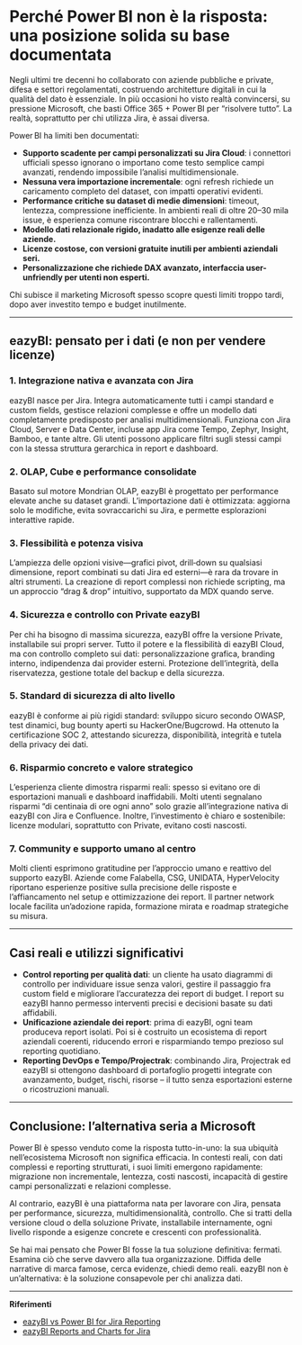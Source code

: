 # Perché Power BI non è la risposta: una posizione solida su base documentata

Negli ultimi tre decenni ho collaborato con aziende pubbliche e private, difesa e settori regolamentati, costruendo architetture digitali in cui la qualità del dato è essenziale. In più occasioni ho visto realtà convincersi, su pressione Microsoft, che basti Office 365 + Power BI per “risolvere tutto”. La realtà, soprattutto per chi utilizza Jira, è assai diversa.

Power BI ha limiti ben documentati:

- **Supporto scadente per campi personalizzati su Jira Cloud**: i connettori ufficiali spesso ignorano o importano come testo semplice campi avanzati, rendendo impossibile l’analisi multidimensionale.
- **Nessuna vera importazione incrementale**: ogni refresh richiede un caricamento completo del dataset, con impatti operativi evidenti.
- **Performance critiche su dataset di medie dimensioni**: timeout, lentezza, compressione inefficiente. In ambienti reali di oltre 20–30 mila issue, è esperienza comune riscontrare blocchi e rallentamenti.
- **Modello dati relazionale rigido, inadatto alle esigenze reali delle aziende.**
- **Licenze costose, con versioni gratuite inutili per ambienti aziendali seri.**
- **Personalizzazione che richiede DAX avanzato, interfaccia user-unfriendly per utenti non esperti.**

Chi subisce il marketing Microsoft spesso scopre questi limiti troppo tardi, dopo aver investito tempo e budget inutilmente.

---

## eazyBI: pensato per i dati (e non per vendere licenze)

### 1. Integrazione nativa e avanzata con Jira

eazyBI nasce per Jira. Integra automaticamente tutti i campi standard e custom fields, gestisce relazioni complesse e offre un modello dati completamente predisposto per analisi multidimensionali. Funziona con Jira Cloud, Server e Data Center, incluse app Jira come Tempo, Zephyr, Insight, Bamboo, e tante altre. Gli utenti possono applicare filtri sugli stessi campi con la stessa struttura gerarchica in report e dashboard.

### 2. OLAP, Cube e performance consolidate

Basato sul motore Mondrian OLAP, eazyBI è progettato per performance elevate anche su dataset grandi. L’importazione dati è ottimizzata: aggiorna solo le modifiche, evita sovraccarichi su Jira, e permette esplorazioni interattive rapide.

### 3. Flessibilità e potenza visiva

L’ampiezza delle opzioni visive—grafici pivot, drill‑down su qualsiasi dimensione, report combinati su dati Jira ed esterni—è rara da trovare in altri strumenti. La creazione di report complessi non richiede scripting, ma un approccio “drag & drop” intuitivo, supportato da MDX quando serve.

### 4. Sicurezza e controllo con Private eazyBI

Per chi ha bisogno di massima sicurezza, eazyBI offre la versione Private, installabile sui propri server. Tutto il potere e la flessibilità di eazyBI Cloud, ma con controllo completo sui dati: personalizzazione grafica, branding interno, indipendenza dai provider esterni. Protezione dell’integrità, della riservatezza, gestione totale del backup e della sicurezza.

### 5. Standard di sicurezza di alto livello

eazyBI è conforme ai più rigidi standard: sviluppo sicuro secondo OWASP, test dinamici, bug bounty aperti su HackerOne/Bugcrowd. Ha ottenuto la certificazione SOC 2, attestando sicurezza, disponibilità, integrità e tutela della privacy dei dati.

### 6. Risparmio concreto e valore strategico

L’esperienza cliente dimostra risparmi reali: spesso si evitano ore di esportazioni manuali e dashboard inaffidabili. Molti utenti segnalano risparmi “di centinaia di ore ogni anno” solo grazie all’integrazione nativa di eazyBI con Jira e Confluence. Inoltre, l’investimento è chiaro e sostenibile: licenze modulari, soprattutto con Private, evitano costi nascosti.

### 7. Community e supporto umano al centro

Molti clienti esprimono gratitudine per l’approccio umano e reattivo del supporto eazyBI. Aziende come Falabella, CSG, UNIDATA, HyperVelocity riportano esperienze positive sulla precisione delle risposte e l’affiancamento nel setup e ottimizzazione dei report. Il partner network locale facilita un’adozione rapida, formazione mirata e roadmap strategiche su misura.

---

## Casi reali e utilizzi significativi

- **Control reporting per qualità dati**: un cliente ha usato diagrammi di controllo per individuare issue senza valori, gestire il passaggio fra custom field e migliorare l’accuratezza dei report di budget. I report su eazyBI hanno permesso interventi precisi e decisioni basate su dati affidabili.
- **Unificazione aziendale dei report**: prima di eazyBI, ogni team produceva report isolati. Poi si è costruito un ecosistema di report aziendali coerenti, riducendo errori e risparmiando tempo prezioso sul reporting quotidiano.
- **Reporting DevOps e Tempo/Projectrak**: combinando Jira, Projectrak ed eazyBI si ottengono dashboard di portafoglio progetti integrate con avanzamento, budget, rischi, risorse – il tutto senza esportazioni esterne o ricostruzioni manuali.

---

## Conclusione: l’alternativa seria a Microsoft

Power BI è spesso venduto come la risposta tutto-in-uno: la sua ubiquità nell’ecosistema Microsoft non significa efficacia. In contesti reali, con dati complessi e reporting strutturati, i suoi limiti emergono rapidamente: migrazione non incrementale, lentezza, costi nascosti, incapacità di gestire campi personalizzati e relazioni complesse.

Al contrario, eazyBI è una piattaforma nata per lavorare con Jira, pensata per performance, sicurezza, multidimensionalità, controllo. Che si tratti della versione cloud o della soluzione Private, installabile internamente, ogni livello risponde a esigenze concrete e crescenti con professionalità.

Se hai mai pensato che Power BI fosse la tua soluzione definitiva: fermati. Esamina ciò che serve davvero alla tua organizzazione. Diffida delle narrative di marca famose, cerca evidenze, chiedi demo reali. eazyBI non è un’alternativa: è la soluzione consapevole per chi analizza dati.

---

**Riferimenti**

- [eazyBI vs Power BI for Jira Reporting](https://eazybi.com/blog/eazybi-vs-power-bi-for-jira-reporting)
- [eazyBI Reports and Charts for Jira](https://eazybi.com/products/eazybi-reports-and-charts-for-jira)
